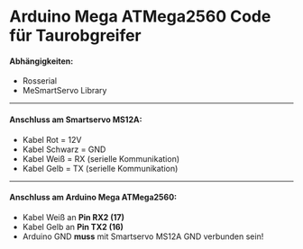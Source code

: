 # Arduino Mega ATMega2560 Code für Taurobgreifer
#### Abhängigkeiten:
* Rosserial
* MeSmartServo Library

***
#### Anschluss am Smartservo MS12A:
* Kabel Rot = 12V
* Kabel Schwarz = GND
* Kabel Weiß = RX (serielle Kommunikation)
* Kabel Gelb = TX (serielle Kommunikation)

***
#### Anschluss am Arduino Mega ATMega2560:
* Kabel Weiß an **Pin RX2 (17)**
* Kabel Gelb an **Pin TX2 (16)**
* Arduino GND **muss** mit Smartservo MS12A GND verbunden sein!
